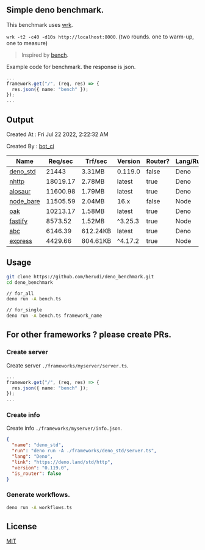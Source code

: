 ## Simple deno benchmark.
This benchmark uses [wrk](https://github.com/wg/wrk).

`wrk -t2 -c40 -d10s http://localhost:8000`. (two rounds. one to warm-up, one to measure)

> Inspired by [bench](https://github.com/denosaurs/bench).

Example code for benchmark. the response is json.
```ts
...
framework.get("/", (req, res) => {
  res.json({ name: "bench" });
});
...
```

## Output
Created At : Fri Jul 22 2022, 2:22:32 AM

Created By : [bot_ci](https://github.com/herudi/deno_benchmarks/commits?author=github-actions%5Bbot%5D)

|Name|Req/sec|Trf/sec|Version|Router?|Lang/Runtime|
|----|----|----|----|----|----|
|[deno_std](https://deno.land/std/http)|21443|3.31MB|0.119.0|false|Deno|
|[nhttp](https://github.com/nhttp/nhttp)|18019.17|2.78MB|latest|true|Deno|
|[alosaur](https://github.com/alosaur/alosaur)|11600.98|1.79MB|latest|true|Deno|
|[node_bare](https://nodejs.org)|11505.59|2.04MB|16.x|false|Node|
|[oak](https://github.com/oakserver/oak)|10213.17|1.58MB|latest|true|Deno|
|[fastify](https://github.com/fastify/fastify)|8573.52|1.52MB|^3.25.3|true|Node|
|[abc](https://deno.land/x/abc)|6146.39|612.24KB|latest|true|Deno|
|[express](https://github.com/expressjs/express)|4429.66|804.61KB|^4.17.2|true|Node|


## Usage
```bash
git clone https://github.com/herudi/deno_benchmark.git
cd deno_benchmark

// for_all
deno run -A bench.ts

// for_single
deno run -A bench.ts framework_name
```
## For other frameworks ? please create PRs.
### Create server
Create server `./frameworks/myserver/server.ts`.
```ts
...
framework.get("/", (req, res) => {
  res.json({ name: "bench" });
});
...
```
### Create info
Create info `./frameworks/myserver/info.json`.
```json
{
  "name": "deno_std",
  "run": "deno run -A ./frameworks/deno_std/server.ts",
  "lang": "Deno",
  "link": "https://deno.land/std/http",
  "version": "0.119.0",
  "is_router": false
}
```
### Generate workflows.
```bash
deno run -A workflows.ts
```
## License

[MIT](LICENSE)

